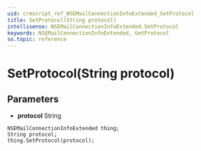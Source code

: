 ```yaml
---
uid: crmscript_ref_NSEMailConnectionInfoExtended_SetProtocol
title: SetProtocol(String protocol)
intellisense: NSEMailConnectionInfoExtended.SetProtocol
keywords: NSEMailConnectionInfoExtended, GetProtocol
so.topic: reference
---
```


# SetProtocol(String protocol)

## Parameters

* **protocol** String

```crmscript
NSEMailConnectionInfoExtended thing;
String protocol;
thing.SetProtocol(protocol);
```

